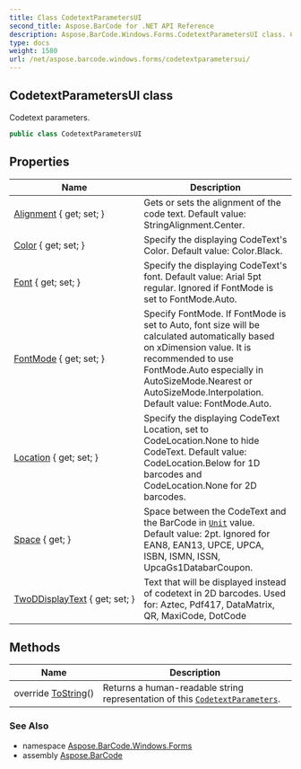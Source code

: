```yaml
---
title: Class CodetextParametersUI
second_title: Aspose.BarCode for .NET API Reference
description: Aspose.BarCode.Windows.Forms.CodetextParametersUI class. Codetext parameters
type: docs
weight: 1580
url: /net/aspose.barcode.windows.forms/codetextparametersui/
---
```

## CodetextParametersUI class

Codetext parameters.

```csharp
public class CodetextParametersUI
```

## Properties

| Name | Description |
| --- | --- |
| [Alignment](../../aspose.barcode.windows.forms/codetextparametersui/alignment/) { get; set; } | Gets or sets the alignment of the code text. Default value: StringAlignment.Center. |
| [Color](../../aspose.barcode.windows.forms/codetextparametersui/color/) { get; set; } | Specify the displaying CodeText's Color. Default value: Color.Black. |
| [Font](../../aspose.barcode.windows.forms/codetextparametersui/font/) { get; set; } | Specify the displaying CodeText's font. Default value: Arial 5pt regular. Ignored if FontMode is set to FontMode.Auto. |
| [FontMode](../../aspose.barcode.windows.forms/codetextparametersui/fontmode/) { get; set; } | Specify FontMode. If FontMode is set to Auto, font size will be calculated automatically based on xDimension value. It is recommended to use FontMode.Auto especially in AutoSizeMode.Nearest or AutoSizeMode.Interpolation. Default value: FontMode.Auto. |
| [Location](../../aspose.barcode.windows.forms/codetextparametersui/location/) { get; set; } | Specify the displaying CodeText Location, set to CodeLocation.None to hide CodeText. Default value: CodeLocation.Below for 1D barcodes and CodeLocation.None for 2D barcodes. |
| [Space](../../aspose.barcode.windows.forms/codetextparametersui/space/) { get; } | Space between the CodeText and the BarCode in [`Unit`](../../aspose.barcode.generation/unit/) value. Default value: 2pt. Ignored for EAN8, EAN13, UPCE, UPCA, ISBN, ISMN, ISSN, UpcaGs1DatabarCoupon. |
| [TwoDDisplayText](../../aspose.barcode.windows.forms/codetextparametersui/twoddisplaytext/) { get; set; } | Text that will be displayed instead of codetext in 2D barcodes. Used for: Aztec, Pdf417, DataMatrix, QR, MaxiCode, DotCode |

## Methods

| Name | Description |
| --- | --- |
| override [ToString](../../aspose.barcode.windows.forms/codetextparametersui/tostring/)() | Returns a human-readable string representation of this [`CodetextParameters`](../../aspose.barcode.generation/codetextparameters/). |

### See Also

* namespace [Aspose.BarCode.Windows.Forms](../../aspose.barcode.windows.forms/)
* assembly [Aspose.BarCode](../../)



